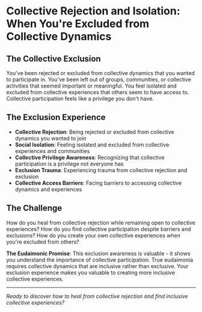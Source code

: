 # Collective Rejection and Isolation: When You're Excluded from Collective Dynamics

## The Collective Exclusion
You've been rejected or excluded from collective dynamics that you wanted to participate in. You've been left out of groups, communities, or collective activities that seemed important or meaningful. You feel isolated and excluded from collective experiences that others seem to have access to. Collective participation feels like a privilege you don't have.

## The Exclusion Experience
- **Collective Rejection**: Being rejected or excluded from collective dynamics you wanted to join
- **Social Isolation**: Feeling isolated and excluded from collective experiences and communities
- **Collective Privilege Awareness**: Recognizing that collective participation is a privilege not everyone has
- **Exclusion Trauma**: Experiencing trauma from collective rejection and exclusion
- **Collective Access Barriers**: Facing barriers to accessing collective dynamics and experiences

## The Challenge
How do you heal from collective rejection while remaining open to collective experiences? How do you find collective participation despite barriers and exclusions? How do you create your own collective experiences when you're excluded from others?

**The Eudaimonic Promise**: This exclusion awareness is valuable - it shows you understand the importance of collective participation. True eudaimonia requires collective dynamics that are inclusive rather than exclusive. Your exclusion experience makes you valuable to creating more inclusive collective experiences.

---

*Ready to discover how to heal from collective rejection and find inclusive collective experiences?*
